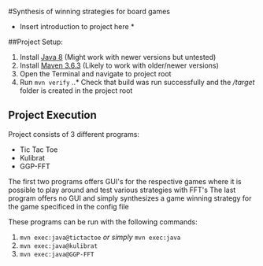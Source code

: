 #Synthesis of winning strategies for board games

* Insert introduction to project here *

##Project Setup:

1. Install [Java 8](https://www.oracle.com/java/technologies/javase-jdk8-downloads.html) (Might work with newer versions but untested)
2. Install [Maven 3.6.3](https://maven.apache.org/download.cgi) (Likely to work with older/newer versions)
3. Open the Terminal and navigate to project root
4. Run `mvn verify`
..* Check that build was run successfully and the */target* folder is created in the project root

## Project Execution

Project consists of 3 different programs:
- Tic Tac Toe
- Kulibrat
- GGP-FFT

The first two programs offers GUI's for the respective games where it is possible to play around and test various strategies with FFT's
The last program offers no GUI and simply synthesizes a game winning strategy for the game specificed in the config file

These programs can be run with the following commands:
1. `mvn exec:java@tictactoe` *or simply* `mvn exec:java`
2. `mvn exec:java@kulibrat`
3. `mvn exec:java@GGP-FFT`

